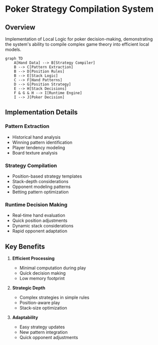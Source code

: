 # Poker Strategy Compilation System

## Overview
Implementation of Local Logic for poker decision-making, demonstrating the system's ability to compile complex game theory into efficient local models.

```mermaid
graph TD
    A[Hand Data] --> B[Strategy Compiler]
    B --> C[Pattern Extraction]
    B --> D[Position Rules]
    B --> E[Stack Logic]
    C --> F[Hand Patterns]
    D --> G[Position Strategy]
    E --> H[Stack Decisions]
    F & G & H --> I[Runtime Engine]
    I --> J[Poker Decision]
```

## Implementation Details

### Pattern Extraction
- Historical hand analysis
- Winning pattern identification
- Player tendency modeling
- Board texture analysis

### Strategy Compilation
- Position-based strategy templates
- Stack-depth considerations
- Opponent modeling patterns
- Betting pattern optimization

### Runtime Decision Making
- Real-time hand evaluation
- Quick position adjustments
- Dynamic stack considerations
- Rapid opponent adaptation

## Key Benefits
1. **Efficient Processing**
   - Minimal computation during play
   - Quick decision making
   - Low memory footprint

2. **Strategic Depth**
   - Complex strategies in simple rules
   - Position-aware play
   - Stack-size optimization

3. **Adaptability**
   - Easy strategy updates
   - New pattern integration
   - Quick opponent adjustments
